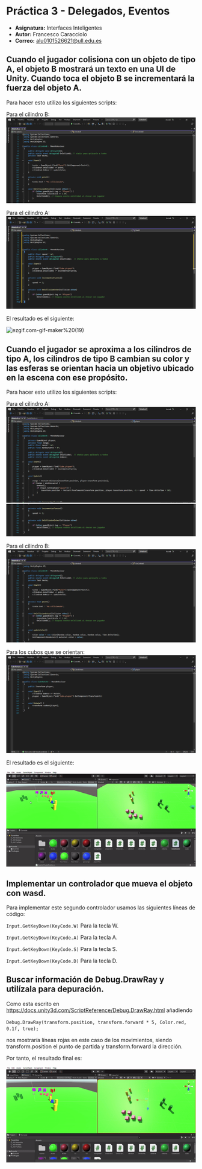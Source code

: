 # Práctica 3 - Delegados, Eventos
* **Asignatura:** Interfaces Inteligentes
* **Autor:** Francesco Caracciolo
* **Correo:** alu0101526621@ull.edu.es


## Cuando el jugador colisiona con un objeto de tipo A, el objeto B mostrará un texto en una UI de Unity. Cuando toca el objeto B se incrementará la fuerza del objeto A.
Para hacer esto utilizo los siguientes scripts:


Para el cilindro B:
![Screenshot%20(5501)](https://github.com/FrancescoCaracciolo98/Practica3-Delegados-Eventos/blob/main/Screenshot%20(5501).png)


Para el cilindro A:
![Screenshot%20(5502)](https://github.com/FrancescoCaracciolo98/Practica3-Delegados-Eventos/blob/main/Screenshot%20(5502).png)


El resultado es el siguiente:


![ezgif.com-gif-maker%20(19)](https://github.com/FrancescoCaracciolo98/Practica3-Delegados-Eventos/blob/main/ezgif.com-gif-maker%20(19).gif)


## Cuando el jugador se aproxima a los cilindros de tipo A, los cilindros de tipo B cambian su color y las esferas se orientan hacia un objetivo ubicado en la escena con ese propósito.
Para hacer esto utilizo los siguientes scripts:


Para el cilindro A:
![Screenshot%20(5497)](https://github.com/FrancescoCaracciolo98/Practica3-Delegados-Eventos/blob/main/Screenshot%20(5497).png)
![Screenshot%20(5498)](https://github.com/FrancescoCaracciolo98/Practica3-Delegados-Eventos/blob/main/Screenshot%20(5498).png)


Para el cilindro B:
![Screenshot%20(5499)](https://github.com/FrancescoCaracciolo98/Practica3-Delegados-Eventos/blob/main/Screenshot%20(5499).png)


Para los cubos que se orientan:
![Screenshot%20(5500)](https://github.com/FrancescoCaracciolo98/Practica3-Delegados-Eventos/blob/main/Screenshot%20(5500).png)


El resultado es el siguiente:


![ezgif.com-gif-maker%20(18)](https://github.com/FrancescoCaracciolo98/Practica3-Delegados-Eventos/blob/main/ezgif.com-gif-maker%20(18).gif)


## Implementar un controlador que mueva el objeto con wasd.

Para implementar este segundo controlador usamos las siguientes líneas de código:

`Input.GetKeyDown(KeyCode.W)` Para la tecla W.

`Input.GetKeyDown(KeyCode.A)` Para la tecla A.

`Input.GetKeyDown(KeyCode.S)` Para la tecla S.

`Input.GetKeyDown(KeyCode.D)` Para la tecla D.





## Buscar información de Debug.DrawRay y utilízala para depuración.

Como esta escrito en https://docs.unity3d.com/ScriptReference/Debug.DrawRay.html añadiendo 

`Debug.DrawRay(transform.position, transform.forward * 5, Color.red, 0.1f, true);`

nos mostraría líneas rojas en este caso de los movimientos, siendo transform.position el punto de partida y transform.forward la dirección.

Por tanto, el resultado final es:

![ezgif.com-gif-maker%20(17)](https://github.com/FrancescoCaracciolo98/Practica3-Delegados-Eventos/blob/main/ezgif.com-gif-maker%20(17).gif)
